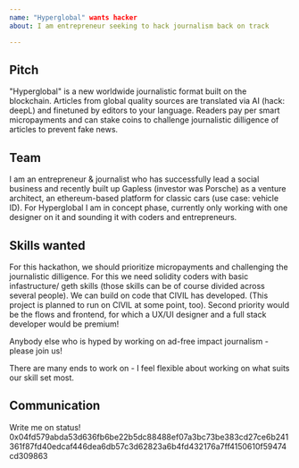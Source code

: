 ```yaml
---
name: "Hyperglobal" wants hacker
about: I am entrepreneur seeking to hack journalism back on track

---
```


## Pitch

"Hyperglobal" is a new worldwide journalistic format built on the blockchain. Articles from global quality sources are translated via AI (hack: deepL) and finetuned by editors to your language. Readers pay per smart micropayments and can stake coins to challenge journalistic dilligence of articles to prevent fake news. 

## Team

I am an entrepreneur & journalist who has successfully lead a social business and recently built up Gapless (investor was Porsche) as a venture architect, an ethereum-based platform for classic cars (use case: vehicle ID). For Hyperglobal I am in concept phase, currently only working with one designer on it and sounding it with coders and entrepreneurs.  

## Skills wanted

For this hackathon, we should prioritize micropayments and challenging the journalistic dilligence. For this we need solidity coders with basic infastructure/ geth skills (those skills can be of course divided across several people). We can build on code that CIVIL has developed. (This project is planned to run on CIVIL at some point, too).
Second priority would be the flows and frontend, for which a UX/UI designer and a full stack developer would be premium!

Anybody else who is hyped by working on ad-free impact journalism - please join us! 

There are many ends to work on - I feel flexible about working on what suits our skill set most. 

## Communication

Write me on status!
0x04fd579abda53d636fb6be22b5dc88488ef07a3bc73be383cd27ce6b241361f87fd40edcaf446dea6db57c3d62823a6b4fd432176a7ff4150610f59474cd309863


